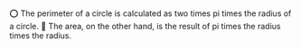 ⭕ The perimeter of a circle is calculated as two times pi times the radius of a circle. 🔴 The area, on the other hand, is the result of pi times the radius times the radius.
